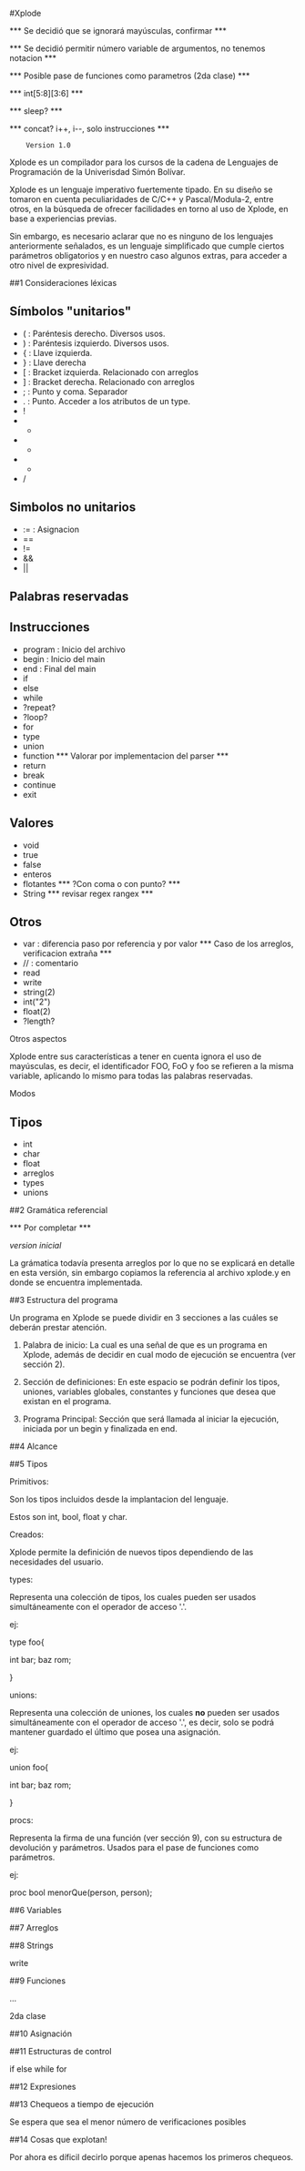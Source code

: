 #Xplode

*** Se decidió que se ignorará mayúsculas, confirmar ***

*** Se decidió permitir número variable de argumentos, no tenemos notacion ***

*** Posible pase de funciones como parametros (2da clase) ***

*** int[5:8][3:6] ***

*** sleep? ***

*** concat? i++, i--, solo instrucciones ***

        Version 1.0

Xplode es un compilador para los cursos de la cadena de Lenguajes de Programación de la
Univerisdad Simón Bolívar.

Xplode es un lenguaje imperativo fuertemente tipado. En su diseño se tomaron en cuenta peculiaridades de C/C++ y Pascal/Modula-2, entre otros,
en la búsqueda de ofrecer facilidades en torno al uso de Xplode, en base a experiencias previas.

Sin embargo, es necesario aclarar que no es ninguno de los lenguajes anteriormente señalados,
es un lenguaje simplificado que cumple ciertos parámetros obligatorios y 
en nuestro caso algunos extras, para acceder a otro nivel de expresividad.


##1 Consideraciones léxicas

Símbolos "unitarios"
--------------------

* ( : Paréntesis derecho. Diversos usos.
* ) : Paréntesis izquierdo. Diversos usos.
* { : Llave izquierda. 
* } : Llave derecha
* [ : Bracket izquierda. Relacionado con arreglos
* ] : Bracket derecha. Relacionado con arreglos
* ; : Punto y coma. Separador
* . : Punto. Acceder a los atributos de un type.
* !
* +
* *
* -
* /

Simbolos no unitarios
----------------------

* := : Asignacion
* ==
* !=
* &&
* ||





Palabras reservadas
--------------------

Instrucciones
-------------

* program : Inicio del archivo
* begin : Inicio del main
* end : Final del main
* if 
* else
* while
* ?repeat?
* ?loop?
* for
* type
* union
* function *** Valorar por implementacion del parser ***
* return
* break
* continue
* exit

Valores
-------

* void
* true
* false
* enteros
* flotantes *** ?Con coma o con punto? ***
* String *** revisar regex rangex ***


Otros
------

* var : diferencia paso por referencia y por valor *** Caso de los arreglos, verificacion extraña ***
* // : comentario
* read
* write
* string(2)
* int("2")
* float(2)
* ?length?


Otros aspectos

Xplode entre sus características a tener en cuenta ignora el uso de mayúsculas,
es decir, el identificador FOO, FoO y foo se refieren a la misma variable, aplicando
lo mismo para todas las palabras reservadas.

Modos



Tipos
--------

* int
* char
* float
* arreglos
* types
* unions


##2 Gramática referencial

*** Por completar *** 

*version inicial*

La grámatica todavía presenta arreglos por lo que no se explicará en detalle en
esta versión, sin embargo copiamos la referencia al archivo xplode.y en donde se encuentra 
implementada.



##3 Estructura del programa

Un programa en Xplode se puede dividir en 3 secciones a las cuáles se deberán prestar 
atención.

1. Palabra de inicio: La cual es una señal de que es un programa en Xplode, además
de decidir en cual modo de ejecución se encuentra (ver sección 2).

2. Sección de definiciones: En este espacio se podrán definir los tipos, uniones,
variables globales, constantes y funciones que desea que existan en el programa.

3. Programa Principal: Sección que será llamada al iniciar la ejecución, iniciada por
un begin y finalizada en end.

##4 Alcance

##5 Tipos

Primitivos:

Son los tipos incluidos desde la implantacion del lenguaje.

Estos son int, bool, float y char.


Creados:

Xplode permite la definición de nuevos tipos dependiendo de las necesidades
del usuario.

types:

Representa una colección de tipos, los cuales pueden ser usados simultáneamente
con el operador de acceso '.'.

ej:

type foo{

int bar;
baz rom;

}



unions:

Representa una colección de uniones, los cuales **no** pueden ser usados simultáneamente
con el operador de acceso '.', es decir, solo se podrá mantener guardado el último
que posea una asignación.

ej:

union foo{

int bar;
baz rom;

}

procs:

Representa la firma de una función (ver sección 9), con su estructura
de devolución y parámetros. Usados para el pase de funciones como parámetros.

ej:

proc bool menorQue(person, person);

##6 Variables

##7 Arreglos

##8 Strings

write

##9 Funciones

...

2da clase


##10 Asignación

##11 Estructuras de control

if
else
while
for


##12 Expresiones



##13 Chequeos a tiempo de ejecución

Se espera que sea el menor número de verificaciones posibles

##14 Cosas que explotan!

Por ahora es díficil decirlo porque apenas hacemos los primeros chequeos.
